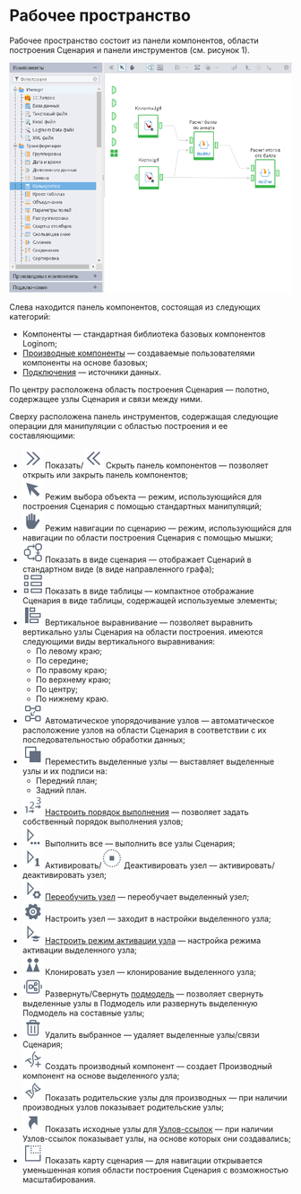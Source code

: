 # Рабочее пространство
Рабочее пространство состоит из панели компонентов, области построения Сценария и панели инструментов (см. рисунок 1).

![Рабочее пространство.](./workspace.png)

Cлева находится панель компонентов, состоящая из следующих категорий:

* Компоненты — стандартная библиотека базовых компонентов Loginom;
* [Производные компоненты](../scenario/derived-component.md) — создаваемые пользователями компоненты на основе базовых;
* [Подключения](../integration/connections/readme.md) — источники данных.

По центру расположена область построения Сценария — полотно, содержащее узлы Сценария и связи между ними.  

Сверху расположена панель инструментов, содержащая следующие операции для манипуляции с областью построения и ее составляющими:
* ![](../media/app/icons/toolbar-18/toolbar-18-108.svg) Показать/![](../media/app/icons/toolbar-18/toolbar-18-107.svg) Скрыть панель компонентов — позволяет открыть или закрыть панель компонентов;
* ![](../images/icons/toolbar-controls_18x18/toolbar-controls_18x18_cursor_default.svg) Режим выбора объекта — режим, использующийся для построения Сценария с помощью стандартных манипуляций;
* ![](../images/icons/toolbar-controls_18x18/toolbar-controls_18x18_hand_default.svg) Режим навигации по сценарию — режим, использующийся для навигации по области построения Сценария с помощью мышки;
* ![](../images/icons/toolbar-controls_18x18/toolbar-controls_18x18_workflow_default.svg) Показать в виде сценария — отображает Сценарий  в стандартном виде (в виде направленного графа);
* ![](../media/app/icons/toolbar-18/toolbar-18-43.svg) Показать в виде таблицы — компактное отображание Сценария в виде таблицы, содержащей используемые элементы;
* ![](../images/icons/toolbar-controls_18x18/toolbar-controls_18x18_v-align-left_default.svg) Вертикальное выравнивание — позволяет выравнить вертикально узлы Сценария на области построения. имеются следующими виды вертикального выравнивания:
  * По левому краю;
  * По середине;
  * По правому краю;
  * По верхнему краю;
  * По центру;
  * По нижнему краю.
* ![](../images/icons/toolbar-controls_18x18/toolbar-controls_18x18_layout_default.svg) Автоматическое упорядочивание узлов — автоматическое расположение узлов на области Сценария в соответствии с их последовательностью обработки данных;
* ![](../images/icons/toolbar-controls_18x18/toolbar-controls_18x18_move-front_default.svg) Переместить выделенные узлы — выставляет выделенные узлы и их подписи на:
  * Передний план;
  * Задний план.
* ![](../media/app/icons/toolbar-18/toolbar-18-62.svg) [Настроить порядок выполнения](../scenario/run-order.md) — позволяет задать собственный порядок выполнения узлов;
* ![](../images/icons/toolbar-controls_18x18/toolbar-controls_18x18_run-all_default.svg) Выполнить все — выполнить все узлы Сценария;
* ![](../images/icons/toolbar-controls_18x18/toolbar-controls_18x18_run-current_default.svg) Активировать/![](../images/icons/toolbar-controls_18x18/toolbar-controls_18x18_stop_default.svg) Деактивировать узел — активировать/деактивировать узел;
* ![](../images/icons/toolbar-controls_18x18/toolbar-controls_18x18_retrain_default.svg) [Переобучить узел](../scenario/training-processors.md) — переобучает выделенный узел;
* ![](../media/app/icons/toolbar-18/toolbar-18-1.svg) Настроить узел — заходит в настройки выделенного узла;
* ![](../images/icons/toolbar-controls_18x18/toolbar-controls_18x18_batch-mode_default.svg) [Настроить режим активации узла](../scenario/setting-batch-processing-mode.md) — настройка режима активации выделенного узла;
* ![](../media/app/icons/toolbar-18/toolbar-18-112.svg) Клонировать узел — клонирование выделенного узла;
* ![](../images/icons/toolbar-controls_18x18/toolbar-controls_18x18_compose-generic-model_default.svg) Развернуть/Свернуть [подмодель](../processors/control/submodel.md) — позволяет свернуть выделенные узлы в Подмодель или развернуть выделенную Подмодель на составные узлы;
* ![](../media/app/icons/toolbar-18/toolbar-18-8.svg) Удалить выбранное — удаляет выделенные узлы/связи Сценария;
* ![](../media/app/icons/toolbar-18/toolbar-18-145.svg) Создать производный компонент — создает Производный компонент на основе выделенного узла;
* ![](../media/app/icons/toolbar-18/toolbar-18-144.svg) Показать родительские узлы для производных — при наличии производных узлов показывает родительские узлы;
* ![](../images/icons/toolbar-controls_18x18/toolbar-controls_18x18_show-reference-links_default.svg) Показать исходные узлы для [Узлов-ссылок](../processors/control/unit-link.md) — при наличии Узлов-ссылок показывает узлы, на основе которых они создавались;
* ![](../images/icons/toolbar-controls_18x18/toolbar-controls_18x18_preview_default.svg) Показать карту сценария — для навигации открывается уменьшенная копия области построения Сценария с возможностью масштабирования.
